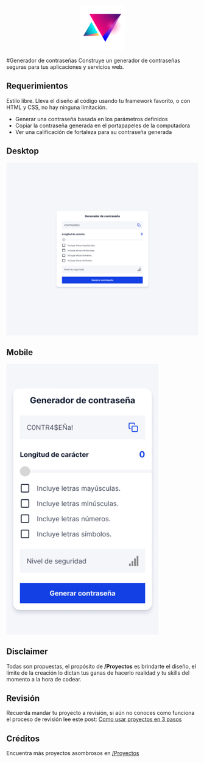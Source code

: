 <div align="center">
<img width="120px"  src="https://raw.githubusercontent.com/no-te-rindas/logo/main/Logo/LeonidasEsteban-destello-envolvente-cuadrada.png" />
</div>

#Generador de contraseñas
Construye un generador de contraseñas seguras para tus aplicaciones y servicios web.

## Requerimientos
Estilo libre. Lleva el diseño al código usando tu framework favorito, o con HTML y CSS, no hay ninguna limitación.

- Generar una contraseña basada en los parámetros definidos
- Copiar la contraseña generada en el portapapeles de la computadora
- Ver una calificación de fortaleza para su contraseña generada


## Desktop

<img width="800px" src="https://raw.githubusercontent.com/uxcristopher/imagenes/main/Readmes/Carpeta/Desktop.jpg"/>

## Mobile

<img width="400px" src="https://raw.githubusercontent.com/uxcristopher/imagenes/main/Readmes/Carpeta/Mobile.jpg"/>


## Disclaimer

Todas son propuestas, el propósito de **/Proyectos** es brindarte el diseño, el límite de la creación lo dictan tus ganas de hacerlo realidad y tu skills del momento a la hora de codear.


## Revisión

Recuerda mandar tu proyecto a revisión, si aún no conoces como funciona el proceso de revisión lee este post: [Como usar proyectos en 3 pasos](https://leonidasesteban.com/blog/como-usar-proyectos-en-3-pasos)

## Créditos

Encuentra más proyectos asombrosos en [/Proyectos](https://leonidasesteban.com/proyectos)
